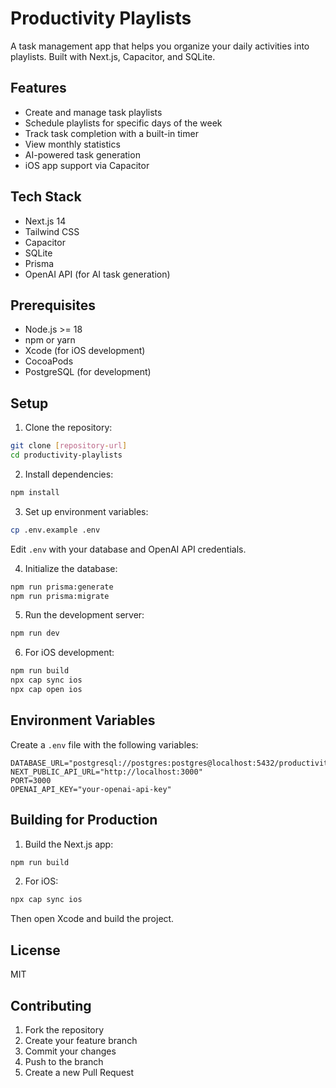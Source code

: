 # Productivity Playlists

A task management app that helps you organize your daily activities into playlists. Built with Next.js, Capacitor, and SQLite.

## Features

- Create and manage task playlists
- Schedule playlists for specific days of the week
- Track task completion with a built-in timer
- View monthly statistics
- AI-powered task generation
- iOS app support via Capacitor

## Tech Stack

- Next.js 14
- Tailwind CSS
- Capacitor
- SQLite
- Prisma
- OpenAI API (for AI task generation)

## Prerequisites

- Node.js >= 18
- npm or yarn
- Xcode (for iOS development)
- CocoaPods
- PostgreSQL (for development)

## Setup

1. Clone the repository:
```bash
git clone [repository-url]
cd productivity-playlists
```

2. Install dependencies:
```bash
npm install
```

3. Set up environment variables:
```bash
cp .env.example .env
```
Edit `.env` with your database and OpenAI API credentials.

4. Initialize the database:
```bash
npm run prisma:generate
npm run prisma:migrate
```

5. Run the development server:
```bash
npm run dev
```

6. For iOS development:
```bash
npm run build
npx cap sync ios
npx cap open ios
```

## Environment Variables

Create a `.env` file with the following variables:

```env
DATABASE_URL="postgresql://postgres:postgres@localhost:5432/productivity_app"
NEXT_PUBLIC_API_URL="http://localhost:3000"
PORT=3000
OPENAI_API_KEY="your-openai-api-key"
```

## Building for Production

1. Build the Next.js app:
```bash
npm run build
```

2. For iOS:
```bash
npx cap sync ios
```
Then open Xcode and build the project.

## License

MIT

## Contributing

1. Fork the repository
2. Create your feature branch
3. Commit your changes
4. Push to the branch
5. Create a new Pull Request 